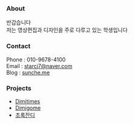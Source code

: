 ### About

반갑습니다<br>
저는 영상편집과 디자인을 주로 다루고 있는 학생입니다



### Contact

Phone : 010-9678-4100<br>
Email : starcj7@naver.com<br>
Blog : <a href="https://sunche.me/">sunche.me<a>

### Projects
  
  <ul>
    <li><a href="https://dimitimes.github.io">Dimitimes</a></li>
    <li><a href="https://dimigo.me">Dimigome</a></li>
    <li><a href="https://green-grass.tech" target="blank">초록잔디</a></li>
  </ul>
  
### 
